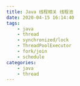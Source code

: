 ```yaml
---
title: Java 线程相关 线程池
date: 2020-04-15 16:14:40
tags:
    - java
    - thread
    - synchronized/lock
    - ThreadPoolExecutor
    - fork/join
    - schedule
categories:
    - java
    - thread
---
```

